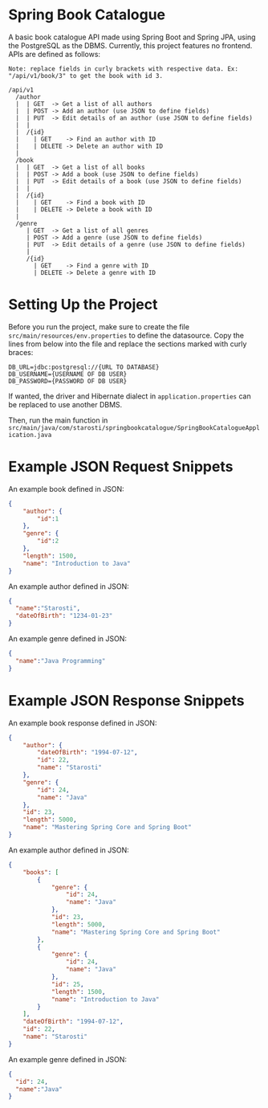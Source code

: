 # Spring Book Catalogue
A basic book catalogue API made using Spring Boot and Spring JPA, using the PostgreSQL as the DBMS.
Currently, this project features no frontend. APIs are defined as follows:

```
Note: replace fields in curly brackets with respective data. Ex: "/api/v1/book/3" to get the book with id 3.

/api/v1
  /author
  |  | GET  -> Get a list of all authors
  |  | POST -> Add an author (use JSON to define fields)
  |  | PUT  -> Edit details of an author (use JSON to define fields) 
  |  |
  |  /{id}
  |    | GET    -> Find an author with ID
  |    | DELETE -> Delete an author with ID
  |
  /book
  |  | GET  -> Get a list of all books
  |  | POST -> Add a book (use JSON to define fields)
  |  | PUT  -> Edit details of a book (use JSON to define fields) 
  |  |
  |  /{id}
  |    | GET    -> Find a book with ID
  |    | DELETE -> Delete a book with ID
  |
  /genre
     | GET  -> Get a list of all genres
     | POST -> Add a genre (use JSON to define fields)
     | PUT  -> Edit details of a genre (use JSON to define fields) 
     |
     /{id}
       | GET    -> Find a genre with ID
       | DELETE -> Delete a genre with ID
```

# Setting Up the Project

Before you run the project, make sure to create the file ```src/main/resources/env.properties``` to define the datasource. Copy the lines from below into the file and replace the sections marked with curly braces:
```properties
DB_URL=jdbc:postgresql://{URL TO DATABASE}
DB_USERNAME={USERNAME OF DB USER}
DB_PASSWORD={PASSWORD OF DB USER}
```

If wanted, the driver and Hibernate dialect in ```application.properties``` can be replaced to use another DBMS.

Then, run the main function in ```src/main/java/com/starosti/springbookcatalogue/SpringBookCatalogueApplication.java```

# Example JSON Request Snippets
An example book defined in JSON:
```json
{
    "author": {
        "id":1
    },
    "genre": {
        "id":2
    },
    "length": 1500,
    "name": "Introduction to Java"
}
```
An example author defined in JSON:
```json
{
  "name":"Starosti",
  "dateOfBirth": "1234-01-23"
}
```
An example genre defined in JSON:
```json
{
  "name":"Java Programming"
}
```

# Example JSON Response Snippets
An example book response defined in JSON:
```json
{
    "author": {
        "dateOfBirth": "1994-07-12",
        "id": 22,
        "name": "Starosti"
    },
    "genre": {
        "id": 24,
        "name": "Java"
    },
    "id": 23,
    "length": 5000,
    "name": "Mastering Spring Core and Spring Boot"
}
```
An example author defined in JSON:
```json
{
    "books": [
        {
            "genre": {
                "id": 24,
                "name": "Java"
            },
            "id": 23,
            "length": 5000,
            "name": "Mastering Spring Core and Spring Boot"
        },
        {
            "genre": {
                "id": 24,
                "name": "Java"
            },
            "id": 25,
            "length": 1500,
            "name": "Introduction to Java"
        }
    ],
    "dateOfBirth": "1994-07-12",
    "id": 22,
    "name": "Starosti"
}
```
An example genre defined in JSON:
```json
{
  "id": 24,
  "name":"Java"
}
```
